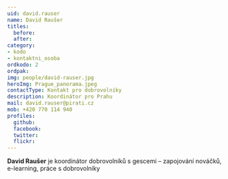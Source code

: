 ```yaml
---
uid: david.rauser
name: David Raušer
titles:
  before: 
  after:
category: 
- kodo
- kontaktni_osoba
ordkodo: 2
ordpak: 	
img: people/david-rauser.jpg
heroImg: Prague_panorama.jpeg
contactType: Kontakt pro dobrovolníky
description: Koordinátor pro Prahu
mail: david.rauser@pirati.cz
mob: +420 770 114 940
profiles:
  github:       
  facebook: 
  twitter: 		  
  flickr:	  
---
```


**David Raušer** je koordinátor dobrovolníků s gescemi – zapojování nováčků, e-learning, práce s dobrovolníky



